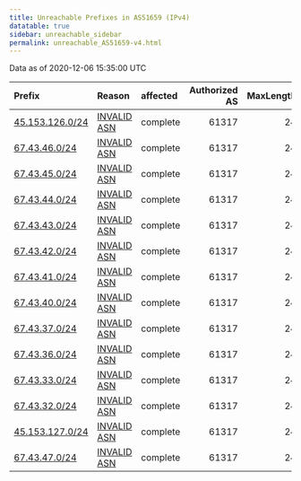 ```yaml
---
title: Unreachable Prefixes in AS51659 (IPv4)
datatable: true
sidebar: unreachable_sidebar
permalink: unreachable_AS51659-v4.html
---
```


Data as of 2020-12-06 15:35:00 UTC


<div class="datatable-begin"></div>

| Prefix                                                   | Reason                                                                                                 | affected   |   Authorized AS |   MaxLength | Anchor                                         |   unreachable /24s |
|:---------------------------------------------------------|:-------------------------------------------------------------------------------------------------------|:-----------|----------------:|------------:|:-----------------------------------------------|-------------------:|
| [45.153.126.0/24](https://stat.ripe.net/45.153.126.0/24) | [INVALID ASN](https://rpki-validator.ripe.net/announcement-preview?asn=AS51659&prefix=45.153.126.0/24) | complete   |           61317 |          24 | [RIPE](unreachable_RIPE_NCC_RPKI_Root-v4.html) |                  1 |
| [67.43.46.0/24](https://stat.ripe.net/67.43.46.0/24)     | [INVALID ASN](https://rpki-validator.ripe.net/announcement-preview?asn=AS51659&prefix=67.43.46.0/24)   | complete   |           61317 |          24 | [ARIN](unreachable_ARIN-v4.html)               |                  1 |
| [67.43.45.0/24](https://stat.ripe.net/67.43.45.0/24)     | [INVALID ASN](https://rpki-validator.ripe.net/announcement-preview?asn=AS51659&prefix=67.43.45.0/24)   | complete   |           61317 |          24 | [ARIN](unreachable_ARIN-v4.html)               |                  1 |
| [67.43.44.0/24](https://stat.ripe.net/67.43.44.0/24)     | [INVALID ASN](https://rpki-validator.ripe.net/announcement-preview?asn=AS51659&prefix=67.43.44.0/24)   | complete   |           61317 |          24 | [ARIN](unreachable_ARIN-v4.html)               |                  1 |
| [67.43.43.0/24](https://stat.ripe.net/67.43.43.0/24)     | [INVALID ASN](https://rpki-validator.ripe.net/announcement-preview?asn=AS51659&prefix=67.43.43.0/24)   | complete   |           61317 |          24 | [ARIN](unreachable_ARIN-v4.html)               |                  1 |
| [67.43.42.0/24](https://stat.ripe.net/67.43.42.0/24)     | [INVALID ASN](https://rpki-validator.ripe.net/announcement-preview?asn=AS51659&prefix=67.43.42.0/24)   | complete   |           61317 |          24 | [ARIN](unreachable_ARIN-v4.html)               |                  1 |
| [67.43.41.0/24](https://stat.ripe.net/67.43.41.0/24)     | [INVALID ASN](https://rpki-validator.ripe.net/announcement-preview?asn=AS51659&prefix=67.43.41.0/24)   | complete   |           61317 |          24 | [ARIN](unreachable_ARIN-v4.html)               |                  1 |
| [67.43.40.0/24](https://stat.ripe.net/67.43.40.0/24)     | [INVALID ASN](https://rpki-validator.ripe.net/announcement-preview?asn=AS51659&prefix=67.43.40.0/24)   | complete   |           61317 |          24 | [ARIN](unreachable_ARIN-v4.html)               |                  1 |
| [67.43.37.0/24](https://stat.ripe.net/67.43.37.0/24)     | [INVALID ASN](https://rpki-validator.ripe.net/announcement-preview?asn=AS51659&prefix=67.43.37.0/24)   | complete   |           61317 |          24 | [ARIN](unreachable_ARIN-v4.html)               |                  1 |
| [67.43.36.0/24](https://stat.ripe.net/67.43.36.0/24)     | [INVALID ASN](https://rpki-validator.ripe.net/announcement-preview?asn=AS51659&prefix=67.43.36.0/24)   | complete   |           61317 |          24 | [ARIN](unreachable_ARIN-v4.html)               |                  1 |
| [67.43.33.0/24](https://stat.ripe.net/67.43.33.0/24)     | [INVALID ASN](https://rpki-validator.ripe.net/announcement-preview?asn=AS51659&prefix=67.43.33.0/24)   | complete   |           61317 |          24 | [ARIN](unreachable_ARIN-v4.html)               |                  1 |
| [67.43.32.0/24](https://stat.ripe.net/67.43.32.0/24)     | [INVALID ASN](https://rpki-validator.ripe.net/announcement-preview?asn=AS51659&prefix=67.43.32.0/24)   | complete   |           61317 |          24 | [ARIN](unreachable_ARIN-v4.html)               |                  1 |
| [45.153.127.0/24](https://stat.ripe.net/45.153.127.0/24) | [INVALID ASN](https://rpki-validator.ripe.net/announcement-preview?asn=AS51659&prefix=45.153.127.0/24) | complete   |           61317 |          24 | [RIPE](unreachable_RIPE_NCC_RPKI_Root-v4.html) |                  1 |
| [67.43.47.0/24](https://stat.ripe.net/67.43.47.0/24)     | [INVALID ASN](https://rpki-validator.ripe.net/announcement-preview?asn=AS51659&prefix=67.43.47.0/24)   | complete   |           61317 |          24 | [ARIN](unreachable_ARIN-v4.html)               |                  1 |

<div class="datatable-end"></div>